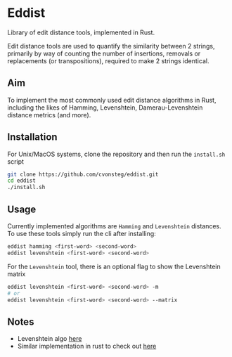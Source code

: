 # Eddist 

Library of edit distance tools, implemented in Rust.

Edit distance tools are used to quantify the similarity between 2 strings, primarily by way of counting the number of insertions, removals or replacements (or transpositions), required to make 2 strings identical.

## Aim

To implement the most commonly used edit distance algorithms in Rust, including the likes of Hamming, Levenshtein, Damerau-Levenshtein distance metrics (and more).

## Installation

For Unix/MacOS systems, clone the repository and then run the `install.sh` script

```bash
git clone https://github.com/cvonsteg/eddist.git
cd eddist
./install.sh
```

## Usage

Currently implemented algorithms are `Hamming` and `Levenshtein` distances.  To use these tools simply run the cli after installing:

```bash
eddist hamming <first-word> <second-word>
eddist levenshtein <first-word> <second-word>
```

For the `Levenshtein` tool, there is an optional flag to show the Levenshtein matrix

```bash
eddist levenshtein <first-word> <second-word> -m
# or
eddist levenshtein <first-word> <second-word> --matrix
```

## Notes

- Levenshtein algo [here](https://people.cs.pitt.edu/~kirk/cs1501/Pruhs/Spring2006/assignments/editdistance/Levenshtein%20Distance.htm)
- Similar implementation in rust to check out [here](https://matklad.github.io/2017/03/12/min-of-three.html)

